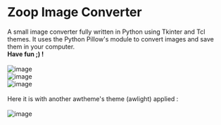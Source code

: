 # Zoop Image Converter
A small image converter fully written in Python using Tkinter and Tcl themes. It uses the Python Pillow's module to convert images and save them in your computer. 
</br>
**Have fun ;) !**
</br>
</br>
![image](https://user-images.githubusercontent.com/56755685/121398964-3ba56e80-c956-11eb-8163-1d5338a7bb82.png)
</br>
![image](https://user-images.githubusercontent.com/56755685/121399460-bc646a80-c956-11eb-9f8b-ff1ffd47df32.png)
</br>
![image](https://user-images.githubusercontent.com/56755685/121399565-d56d1b80-c956-11eb-9e34-6cb909675a02.png)
</br>
</br>
Here it is with another awtheme's theme (awlight) applied :
</br>
</br>
![image](https://user-images.githubusercontent.com/56755685/121399638-eb7adc00-c956-11eb-849a-c16b1e14f99a.png)



